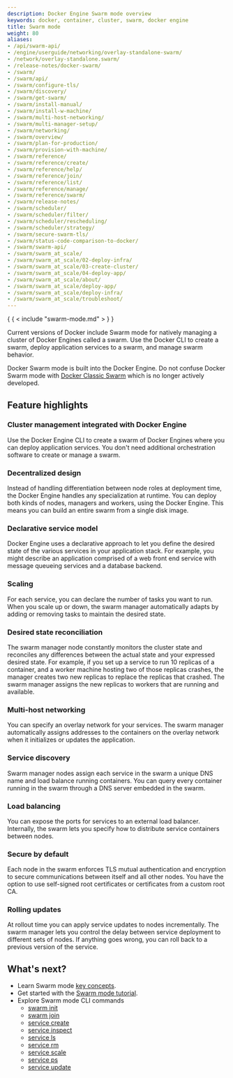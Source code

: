 ```yaml
---
description: Docker Engine Swarm mode overview
keywords: docker, container, cluster, swarm, docker engine
title: Swarm mode
weight: 80
aliases:
- /api/swarm-api/
- /engine/userguide/networking/overlay-standalone-swarm/
- /network/overlay-standalone.swarm/
- /release-notes/docker-swarm/
- /swarm/
- /swarm/api/
- /swarm/configure-tls/
- /swarm/discovery/
- /swarm/get-swarm/
- /swarm/install-manual/
- /swarm/install-w-machine/
- /swarm/multi-host-networking/
- /swarm/multi-manager-setup/
- /swarm/networking/
- /swarm/overview/
- /swarm/plan-for-production/
- /swarm/provision-with-machine/
- /swarm/reference/
- /swarm/reference/create/
- /swarm/reference/help/
- /swarm/reference/join/
- /swarm/reference/list/
- /swarm/reference/manage/
- /swarm/reference/swarm/
- /swarm/release-notes/
- /swarm/scheduler/
- /swarm/scheduler/filter/
- /swarm/scheduler/rescheduling/
- /swarm/scheduler/strategy/
- /swarm/secure-swarm-tls/
- /swarm/status-code-comparison-to-docker/
- /swarm/swarm-api/
- /swarm/swarm_at_scale/
- /swarm/swarm_at_scale/02-deploy-infra/
- /swarm/swarm_at_scale/03-create-cluster/
- /swarm/swarm_at_scale/04-deploy-app/
- /swarm/swarm_at_scale/about/
- /swarm/swarm_at_scale/deploy-app/
- /swarm/swarm_at_scale/deploy-infra/
- /swarm/swarm_at_scale/troubleshoot/
---
```


{ { < include "swarm-mode.md" > } }

Current versions of Docker include Swarm mode for natively managing a cluster
of Docker Engines called a swarm. Use the Docker CLI to create a swarm, deploy
application services to a swarm, and manage swarm behavior.

Docker Swarm mode is built into the Docker Engine. Do not confuse Docker Swarm mode
with [Docker Classic Swarm](https://github.com/docker/classicswarm)
which is no longer actively developed.

## Feature highlights

### Cluster management integrated with Docker Engine

Use the Docker Engine CLI to create a swarm of Docker Engines where you can deploy application
services. You don't need additional orchestration software to create or manage
a swarm.

### Decentralized design

Instead of handling differentiation between node roles at deployment time, the Docker Engine handles any specialization at runtime. You can deploy both kinds of nodes, managers and workers, using the
Docker Engine. This means you can build an entire swarm from a single disk
image.

### Declarative service model

Docker Engine uses a declarative approach to
let you define the desired state of the various services in your application
stack. For example, you might describe an application comprised of a web front
end service with message queueing services and a database backend.

### Scaling

For each service, you can declare the number of tasks you want to
run. When you scale up or down, the swarm manager automatically adapts by
adding or removing tasks to maintain the desired state.

### Desired state reconciliation

The swarm manager node constantly monitors
the cluster state and reconciles any differences between the actual state and your
expressed desired state. For example, if you set up a service to run 10
replicas of a container, and a worker machine hosting two of those replicas
crashes, the manager creates two new replicas to replace the replicas that
crashed. The swarm manager assigns the new replicas to workers that are
running and available.

### Multi-host networking

You can specify an overlay network for your
services. The swarm manager automatically assigns addresses to the containers
on the overlay network when it initializes or updates the application.

### Service discovery

Swarm manager nodes assign each service in the swarm a
unique DNS name and load balance running containers. You can query every
container running in the swarm through a DNS server embedded in the swarm.

### Load balancing

You can expose the ports for services to an
external load balancer. Internally, the swarm lets you specify how to distribute
service containers between nodes.

### Secure by default

Each node in the swarm enforces TLS mutual
authentication and encryption to secure communications between itself and all
other nodes. You have the option to use self-signed root certificates or
certificates from a custom root CA.

### Rolling updates

At rollout time you can apply service updates to nodes
incrementally. The swarm manager lets you control the delay between service
deployment to different sets of nodes. If anything goes wrong, you can
roll back to a previous version of the service.

## What's next?

* Learn Swarm mode [key concepts](key-concepts.md).
* Get started with the [Swarm mode tutorial](swarm-tutorial/index.md).
* Explore Swarm mode CLI commands
  * [swarm init](../../../reference/cli/docker/swarm/init.md)
  * [swarm join](../../../reference/cli/docker/swarm/join.md)
  * [service create](../../../reference/cli/docker/service/create.md)
  * [service inspect](../../../reference/cli/docker/service/inspect.md)
  * [service ls](../../../reference/cli/docker/service/ls.md)
  * [service rm](../../../reference/cli/docker/service/rm.md)
  * [service scale](../../../reference/cli/docker/service/scale.md)
  * [service ps](../../../reference/cli/docker/service/ps.md)
  * [service update](../../../reference/cli/docker/service/update.md)
